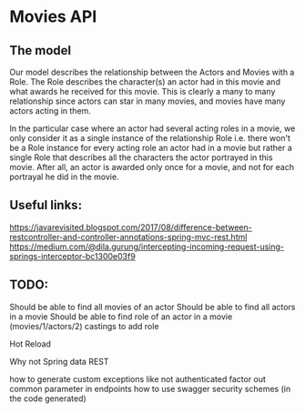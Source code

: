 # Movies API


## The model 

Our model describes the relationship between the Actors and Movies with a Role. The Role describes the character(s)
an actor had in this movie and what awards he received for this movie. This is clearly a many to many relationship since actors can star in many movies,
and movies have many actors acting in them. <br>

In the particular case where an actor had several acting roles in a movie, we only consider it as a single instance of the
relationship Role i.e. there won't be a Role instance for every acting role an actor had in a movie but rather a single Role that
describes all the characters the actor portrayed in this movie. After all, an actor is awarded only once for a movie, and not for each portrayal he did in the movie.

## Useful links:
<a>https://javarevisited.blogspot.com/2017/08/difference-between-restcontroller-and-controller-annotations-spring-mvc-rest.html</a>
<a> https://medium.com/@dila.gurung/intercepting-incoming-request-using-springs-interceptor-bc1300e03f9 </a>

## TODO:
Should be able to find all movies of an actor
Should be able to find all actors in a movie
Should be able to find role of an actor in a movie (movies/1/actors/2)
castings to add role

Hot Reload

Why not Spring data REST

how to generate custom exceptions like not authenticated 
factor out common parameter in endpoints
how to use swagger security schemes (in the code generated)